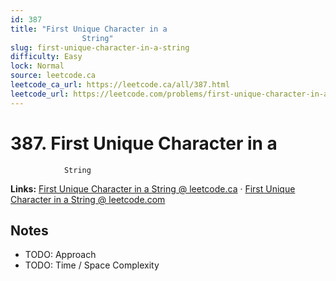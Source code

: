 ```yaml
--- 
id: 387
title: "First Unique Character in a
                String"
slug: first-unique-character-in-a-string
difficulty: Easy
lock: Normal
source: leetcode.ca
leetcode_ca_url: https://leetcode.ca/all/387.html
leetcode_url: https://leetcode.com/problems/first-unique-character-in-a-string/
---
```


# 387. First Unique Character in a
                String

**Links:** [First Unique Character in a
                String @ leetcode.ca](https://leetcode.ca/all/387.html) · [First Unique Character in a
                String @ leetcode.com](https://leetcode.com/problems/first-unique-character-in-a-string/)

## Notes
- TODO: Approach
- TODO: Time / Space Complexity

